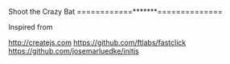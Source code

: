 Shoot the Crazy Bat
============*******==============

Inspired from

http://createjs.com
https://github.com/ftlabs/fastclick
https://github.com/josemarluedke/initjs

